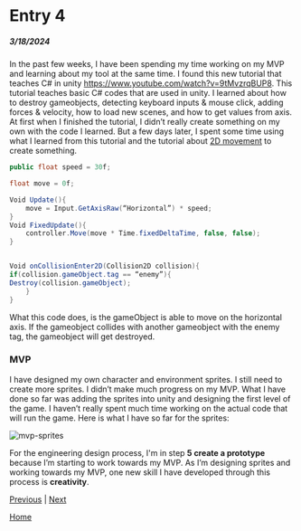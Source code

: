 # Entry 4
##### 3/18/2024

In the past few weeks, I have been spending my time working on my MVP and learning about my tool at the same time. I found this new tutorial that teaches C# in unity https://www.youtube.com/watch?v=9tMvzrqBUP8. This tutorial teaches basic C# codes that are used in unity. I learned about how to destroy gameobjects, detecting keyboard inputs & mouse click, adding forces & velocity, how to load new scenes, and how to get values from axis. 
At first when I finished the tutorial, I didn’t really create something on my own with the code I learned. But a few days later, I spent some time using what I learned from this tutorial and the tutorial about [2D movement](https://www.youtube.com/watch?v=dwcT-Dch0bA) to create something. 

```C#
public float speed = 30f;

float move = 0f;

Void Update(){
	move = Input.GetAxisRaw(“Horizontal”) * speed;
}
Void FixedUpdate(){
	controller.Move(move * Time.fixedDeltaTime, false, false);
}


Void onCollisionEnter2D(Collision2D collision){
if(collision.gameObject.tag == “enemy”){
Destroy(collision.gameObject);
	}
}
```
What this code does, is the gameObject is able to move on the horizontal axis. If the gameobject collides with another gameobject with the enemy tag, the gameobject will get destroyed.

### MVP
I have designed my own character and environment sprites. I still need to create more sprites. I didn’t make much progress on my MVP. What I have done so far was adding the sprites into unity and designing the first level of the game. I haven’t really spent much time working on the actual code that will run the game. Here is what I have so far for the sprites:

![mvp-sprites](https://github.com/menghanj8072/apcsa-freedom-project/assets/91750586/21a2338e-bf87-4a56-86f9-b18fad06fea7)

For the engineering design process, I'm in step **5 create a prototype** because I’m starting to work towards my MVP. As I’m designing sprites and working towards my MVP, one new skill I have developed through this process is **creativity**.

[Previous](entry03.md) | [Next](entry05.md)

[Home](../README.md)
